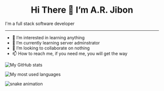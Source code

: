 <h1 style='text-align: center'>Hi There 👋 I’m A.R. Jibon</h1>

I'm a full stack software developer

---

- 👀 I’m interested in learning anything
- 🌱 I’m currently learning server adminstrator
- 💞️ I’m looking to collaborate on nothing
- 📫 How to reach me, if you need me, you will get the way

![My GitHub stats](https://github-readme-stats.vercel.app/api?username=jibon0070)

![My most used languages](https://github-readme-stats.vercel.app/api/top-langs?username=jibon0070)

![snake animation](https://github.com/jibon0070/jibon0070/blob/output/github-contribution-grid-snake2.svg)




<!---
jibon0070/jibon0070 is a ✨ special ✨ repository because its `README.md` (this file) appears on your GitHub profile.
You can click the Preview link to take a look at your changes.
https://github.com/jibon0070/jibon0070/raw/output/github-contribution-grid-snake.svg
https://github.com/karine-nascimento/karine-nascimento/raw/output/github-contribution-grid-snake.svg
--->
